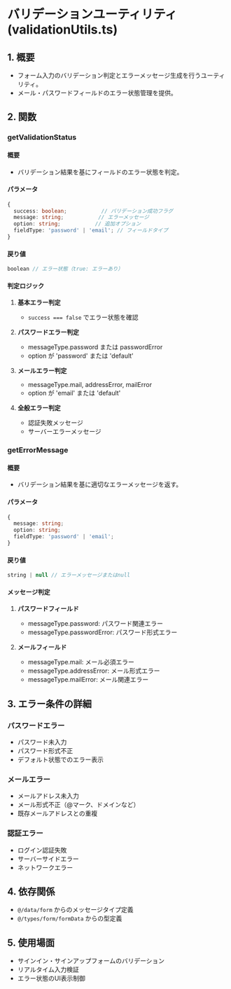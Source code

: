 # バリデーションユーティリティ (validationUtils.ts)

## 1. 概要

- フォーム入力のバリデーション判定とエラーメッセージ生成を行うユーティリティ。
- メール・パスワードフィールドのエラー状態管理を提供。

## 2. 関数

### getValidationStatus

#### 概要
- バリデーション結果を基にフィールドのエラー状態を判定。

#### パラメータ
```typescript
{
  success: boolean;           // バリデーション成功フラグ
  message: string;           // エラーメッセージ
  option: string;           // 追加オプション
  fieldType: 'password' | 'email'; // フィールドタイプ
}
```

#### 戻り値
```typescript
boolean // エラー状態（true: エラーあり）
```

#### 判定ロジック

1. **基本エラー判定**
   - `success === false` でエラー状態を確認

2. **パスワードエラー判定**
   - messageType.password または passwordError
   - option が 'password' または 'default'

3. **メールエラー判定**
   - messageType.mail, addressError, mailError
   - option が 'email' または 'default'

4. **全般エラー判定**
   - 認証失敗メッセージ
   - サーバーエラーメッセージ

### getErrorMessage

#### 概要
- バリデーション結果を基に適切なエラーメッセージを返す。

#### パラメータ
```typescript
{
  message: string;
  option: string;
  fieldType: 'password' | 'email';
}
```

#### 戻り値
```typescript
string | null // エラーメッセージまたはnull
```

#### メッセージ判定

1. **パスワードフィールド**
   - messageType.password: パスワード関連エラー
   - messageType.passwordError: パスワード形式エラー

2. **メールフィールド**
   - messageType.mail: メール必須エラー
   - messageType.addressError: メール形式エラー
   - messageType.mailError: メール関連エラー

## 3. エラー条件の詳細

### パスワードエラー
- パスワード未入力
- パスワード形式不正
- デフォルト状態でのエラー表示

### メールエラー
- メールアドレス未入力
- メール形式不正（@マーク、ドメインなど）
- 既存メールアドレスとの重複

### 認証エラー
- ログイン認証失敗
- サーバーサイドエラー
- ネットワークエラー

## 4. 依存関係

- `@/data/form` からのメッセージタイプ定義
- `@/types/form/formData` からの型定義

## 5. 使用場面

- サインイン・サインアップフォームのバリデーション
- リアルタイム入力検証
- エラー状態のUI表示制御